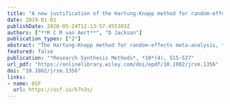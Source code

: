 ```yaml
---
title: "A new justification of the Hartung-Knapp method for random-effects meta-analysis based on weighted least squares regression"
date: 2019-01-01
publishDate: 2020-05-24T12:13:57.455303Z
authors: ["**R C M van Aert**", "D Jackson"]
publication_types: ["2"]
abstract: "The Hartung-Knapp method for random-effects meta-analysis, that was also independently proposed by Sidik and Jonkman, is becoming advocated for general use. This method has previously been justified by taking all estimated variances as known and using a different pivotal quantity to the more conventional one when making inferences about the average effect. We provide a new conceptual framework for, and justification of, the Hartung-Knapp method. Specifically, we show that inferences from fitted random-effects models, using both the conventional and the Hartung-Knapp method, are equivalent to those from closely related intercept only weighted least squares regression models. This observation provides a new link between Hartung and Knapp's methodology for meta-analysis and standard linear models, where it can be seen that the Hartung-Knapp method can be justified by a linear model that makes a slightly weaker assumption than taking all variances as known. This provides intuition for why the Hartung-Knapp method has been found to perform better than the conventional one in simulation studies. Furthermore, our new findings give more credence to ad hoc adjustments of confidence intervals from the Hartung-Knapp method that ensure these are at least as wide as more conventional confidence intervals. The conceptual basis for the Hartung-Knapp method that we present here should replace the established one because it more clearly illustrates the potential benefit of using it."
featured: false
publication: "*Research Synthesis Methods*, *10*(4), 515-527"
url_pdf: "https://onlinelibrary.wiley.com/doi/epdf/10.1002/jrsm.1356"
doi: "10.1002/jrsm.1356"
links:
- name: OSF
  url: https://osf.io/k7n3s/
---
```



